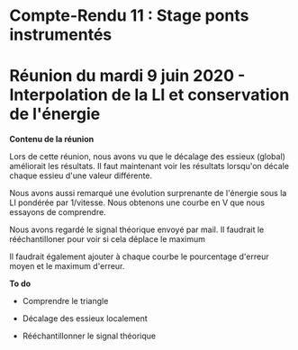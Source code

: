 # **Compte-Rendu 11 : Stage ponts instrumentés**

# **Réunion du mardi 9 juin 2020 - Interpolation de la LI et conservation de l'énergie**


**Contenu de la réunion**

Lors de cette réunion, nous avons vu que le décalage des essieux (global) améliorait les résultats. Il faut maintenant voir les résultats lorsqu'on décale chaque essieu d'une valeur différente.

Nous avons aussi remarqué une évolution surprenante de l'énergie sous la LI pondérée par 1/vitesse. Nous obtenons une courbe en V que nous essayons de comprendre.

Nous avons regardé le signal théorique envoyé par mail. Il faudrait le rééchantilloner pour voir si cela déplace le maximum

Il faudrait également ajouter à chaque courbe le pourcentage d'erreur moyen et le maximum d'erreur.



**To do**

- Comprendre le triangle

- Décalage des essieux localement

- Rééchantillonner le signal théorique

